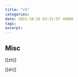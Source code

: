 ```yaml
---
title: "ch"
categories: 
date: 2022-10-26 03:21:57 +0800
tags: 
excerpt: 
---
```








## Misc

[[zh]]

[[sh]]

